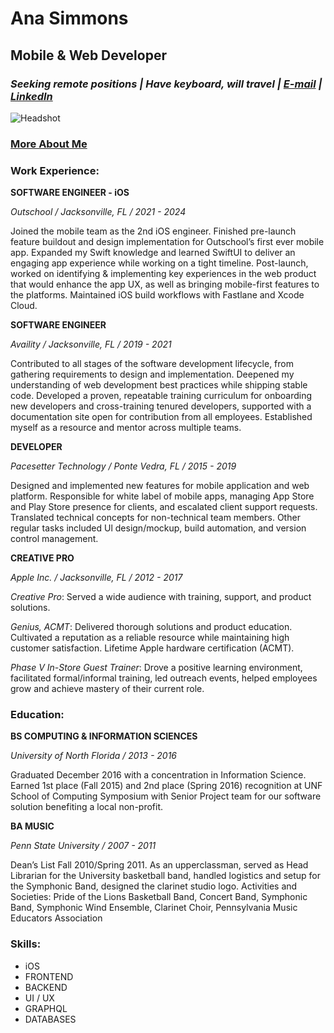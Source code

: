 # Ana Simmons

## Mobile & Web Developer 

### *Seeking remote positions | Have keyboard, will travel | [E-mail](mailto:asimmons.dev@icloud.com) | [LinkedIn](http://linkedin.com/in/asimmons-113)*

![Headshot](./img/IMG_9078.jpeg)

### [More About Me](./personal.md)

### Work Experience:

**SOFTWARE ENGINEER - iOS**

*Outschool / Jacksonville, FL / 2021 - 2024*

Joined the mobile team as the 2nd iOS engineer. Finished pre-launch feature buildout and design implementation for Outschool’s first ever mobile app. Expanded my Swift knowledge and learned SwiftUI to deliver an engaging app experience while working on a tight timeline. Post-launch, worked on identifying & implementing key experiences in the web product that would enhance the app UX, as well as bringing mobile-first features to the platforms. Maintained iOS build workflows with Fastlane and Xcode Cloud.

**SOFTWARE ENGINEER**

*Availity / Jacksonville, FL / 2019 - 2021*

Contributed to all stages of the software development lifecycle, from gathering requirements to design and implementation. Deepened my understanding of web development best practices while shipping stable code. Developed a proven, repeatable training curriculum for onboarding new developers and cross-training tenured developers, supported with a documentation site open for contribution from all employees. Established myself as a resource and mentor across multiple teams.

**DEVELOPER**

*Pacesetter Technology / Ponte Vedra, FL / 2015 - 2019*

Designed and implemented new features for mobile application and web platform. Responsible for white label of mobile apps, managing App Store and Play Store presence for clients, and escalated client support requests. Translated technical concepts for non-technical team members. Other regular tasks included Ul design/mockup, build automation, and version control management.

**CREATIVE PRO**

*Apple Inc. / Jacksonville, FL / 2012 - 2017*

*Creative Pro*: Served a wide audience with training, support, and product solutions.

*Genius, ACMT*: Delivered thorough solutions and product education. Cultivated a reputation as a reliable resource while maintaining high customer satisfaction. Lifetime Apple hardware certification (ACMT).

*Phase V In-Store Guest Trainer*: Drove a positive learning environment, facilitated formal/informal training, led outreach events, helped employees grow and achieve mastery of their current role.

### Education:
**BS COMPUTING & INFORMATION SCIENCES**

*University of North Florida / 2013 - 2016*

Graduated December 2016 with a concentration in Information Science. Earned 1st place (Fall 2015) and 2nd place (Spring 2016) recognition at UNF School of Computing Symposium with Senior Project team for
our software solution benefiting a local non-profit.

**BA MUSIC**

*Penn State University / 2007 - 2011*

Dean’s List Fall 2010/Spring 2011. As an upperclassman, served as Head Librarian for the University basketball band, handled logistics and setup for the Symphonic Band, designed the clarinet studio logo.
Activities and Societies: Pride of the Lions Basketball Band, Concert Band, Symphonic Band, Symphonic Wind Ensemble, Clarinet Choir, Pennsylvania Music Educators Association

### Skills:
+ iOS
+ FRONTEND
+ BACKEND
+ UI / UX
+ GRAPHQL
+ DATABASES

